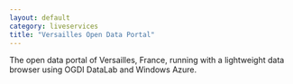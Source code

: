 ```yaml
---
layout: default
category: liveservices
title: "Versailles Open Data Portal"
---
```

The open data portal of Versailles, France, running with a lightweight data browser using OGDI DataLab and Windows Azure.
